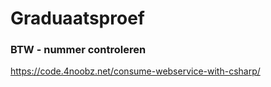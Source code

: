 

# Graduaatsproef

### BTW - nummer controleren
https://code.4noobz.net/consume-webservice-with-csharp/

